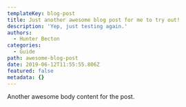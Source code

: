 ```yaml
---
templateKey: blog-post
title: Just another awesome blog post for me to try out!
description: 'Yep, just testing again.'
authors:
  - Hunter Becton
categories:
  - Guide
path: awesome-blog-post
date: 2019-06-12T11:55:55.806Z
featured: false
metadata: {}
---
```

Another awesome body content for the post.
